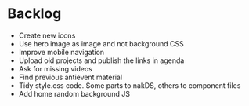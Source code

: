 # Backlog

- Create new icons
- Use hero image as image and not background CSS
- Improve mobile navigation
- Upload old projects and publish the links in agenda
- Ask for missing videos
- Find previous antievent material
- Tidy style.css code. Some parts to nakDS, others to component files
- Add home random background JS
